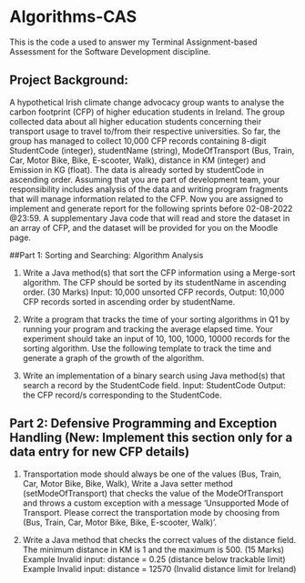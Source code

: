 # Algorithms-CAS
This is the code a used to answer my Terminal Assignment-based Assessment for the Software Development discipline.

## Project Background:
A hypothetical Irish climate change advocacy group wants to analyse the carbon footprint (CFP) of higher education students in Ireland. The group collected data about all higher education students concerning their transport usage to travel to/from their respective universities. So far, the group has managed to collect 10,000 CFP records containing 8-digit StudentCode (integer), studentName (string), ModeOfTransport (Bus, Train, Car, Motor Bike, Bike, E-scooter, Walk), distance in KM (integer) and Emission in KG (float). The data is already sorted by studentCode in ascending order.
Assuming that you are part of development team, your responsibility includes analysis of the data and writing program fragments that will manage information related to the CFP. Now you are assigned to implement and generate report for the following sprints before 02-08-2022 @23:59. A supplementary Java code that will read and store the dataset in an array of CFP, and the dataset will be provided for you on the Moodle page.

##Part 1: Sorting and Searching: Algorithm Analysis
1. Write a Java method(s) that sort the CFP information using a Merge-sort algorithm. The CFP should be sorted by its studentName in ascending order. (30 Marks)
  Input: 10,000 unsorted CFP records,
  Output: 10,000 CFP records sorted in ascending order by studentName.

2. Write a program that tracks the time of your sorting algorithms in Q1 by running your program and tracking the average elapsed time. Your experiment should take an input of 10, 100, 1000, 10000 records for the sorting algorithm. Use the following template to track the time and generate a graph of the growth of the algorithm. 

3. Write an implementation of a binary search using Java method(s) that search a record by the
StudentCode field.
  Input: StudentCode
  Output: the CFP record/s corresponding to the StudentCode.

## Part 2: Defensive Programming and Exception Handling (New: Implement this section only for a data entry for new CFP details)
1. Transportation mode should always be one of the values (Bus, Train, Car, Motor Bike, Bike, Walk), Write a Java setter method (setModeOfTransport) that checks the value of the ModeOfTransport and throws a custom exception with a message ‘Unsupported Mode of Transport. Please correct the transportation mode by choosing from (Bus, Train, Car, Motor Bike, Bike, E-scooter, Walk)’.

2. Write a Java method that checks the correct values of the distance field. The minimum distance in KM is 1 and the maximum is 500. (15 Marks)
  Example Invalid input: distance = 0.25 (distance below trackable limit)
  Example Invalid input: distance = 12570 (Invalid distance limit for Ireland)

